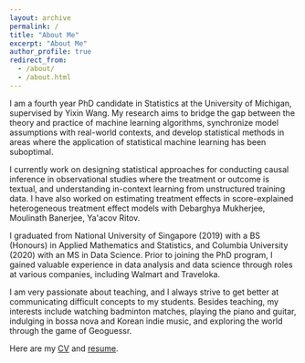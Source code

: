 ```yaml
---
layout: archive
permalink: /
title: "About Me"
excerpt: "About Me"
author_profile: true
redirect_from: 
  - /about/
  - /about.html
---
```


I am a fourth year PhD candidate in Statistics at the University of Michigan, supervised by Yixin Wang. My research aims to bridge the gap between the theory and practice of machine learning algorithms, synchronize model assumptions with real-world contexts, and develop statistical methods in areas where the application of statistical machine learning has been suboptimal.

I currently work on designing statistical approaches for conducting causal inference in observational studies where the treatment or outcome is textual, and understanding in-context learning from unstructured training data. I have also worked on estimating treatment effects in score-explained heterogeneous treatment effect models with Debarghya Mukherjee, Moulinath Banerjee, Ya'acov Ritov.

I graduated from National University of Singapore (2019) with a BS (Honours) in Applied Mathematics and Statistics, and Columbia University (2020) with an MS in Data Science. Prior to joining the PhD program, I gained valuable experience in data analysis and data science through roles at various companies, including Walmart and Traveloka.

I am very passionate about teaching, and I always strive to get better at communicating difficult concepts to my students. Besides teaching, my interests include watching badminton matches, playing the piano and guitar, indulging in bossa nova and Korean indie music, and exploring the world through the game of Geoguessr.

Here are my [CV](http://k-wib.github.io/files/cv_wibisono_nov_24.pdf) and [resume](http://k-wib.github.io/files/resume_wibisono_nov_24.pdf).